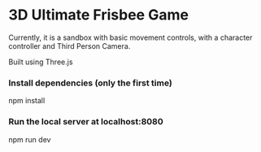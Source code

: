# 3D Ultimate Frisbee Game
Currently, it is a sandbox with basic movement controls, with a character controller and Third Person Camera.

Built using Three.js


### Install dependencies (only the first time)
npm install

### Run the local server at localhost:8080
npm run dev

